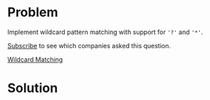 
# Problem

Implement wildcard pattern matching with support for `'?'` and `'*'`.

[Subscribe](/subscribe/) to see which companies asked this question.



[Wildcard Matching](https://leetcode.com/problems/wildcard-matching)

# Solution



